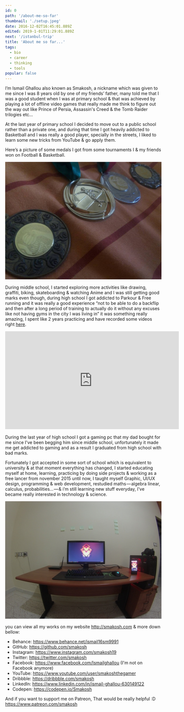 ```yaml
---
id: 0
path: '/about-me-so-far'
thumbnail: './setup.jpeg'
date: 2016-12-02T16:45:01.889Z
edited: 2019-1-01T11:29:01.889Z
next: '/istanbul-trip'
title: 'About me so far...'
tags:
  - bio
  - career
  - thinking
  - tools
popular: false
---
```


I’m Ismail Ghallou also known as Smakosh, a nickname which was given to me since I was 8 years old by one of my friends’ father, many told me that I was a good student when I was at primary school & that was achieved by playing a lot of offline video games that really made me think to figure out the way out like Prince of Persia, Assassin's Creed & the Tomb Raider trilogies etc...

At the last year of primary school I decided to move out to a public school rather than a private one, and during that time I got heavily addicted to Basketball and I was really a good player, specially in the streets, I liked to learn some new tricks from YouTube & go apply them.

Here’s a picture of some medals I got from some tournaments I & my friends won on Football & Basketball.

![medals](medals.jpeg 'Follow me on Instagram to see more : https://www.instagram.com/smakosh19')

During middle school, I started exploring more activities like drawing, graffiti, biking, skateboarding & watching Anime and I was still getting good marks even though, during high school I got addicted to Parkour & Free running and it was really a good experience “not to be able to do a backflip and then after a long period of training to actually do it without any excuses like not having gyms in the city I was living in” it was something really amazing, I spent like 2 years practicing and have recorded some videos right [here](https://www.instagram.com/smakosh19).

<div class="responsiveVideo">
  <iframe width="560" height="315" src="https://www.youtube.com/embed/bujbKsEKZ-4" frameborder="0" allow="encrypted-media" allowfullscreen></iframe>
</div>

During the last year of high school I got a gaming pc that my dad bought for me since I've been begging him since middle school, unfortunately it made me get addicted to gaming and as a result I graduated from high school with bad marks.

Fortunately I got accepted in some sort of school which is equivalent to university & at that moment everything has changed, I started educating myself at home, learning, practicing by doing side projects & working as a free lancer from november 2015 until now, I taught myself Graphic, UI/UX design, programming & web development, restudied maths — algebra linear, calculus, probabilities... — & i’m still learning new stuff everyday, I've became really interested in technology & science.

![my setup](setup.jpeg 'My Setup')

you can view all my works on my website http://smakosh.com & more down bellow:

- Behance: https://www.behance.net/ismail16sm9991
- GitHub: https://github.com/smakosh
- Instagram: https://www.instagram.com/smakosh19
- Twitter: https://twitter.com/smakosh
- Facebook: https://www.facebook.com/Ismailghallou (I'm not on Facebook anymore)
- YouTube: https://www.youtube.com/user/smakoshthegamer
- Dribbble: https://dribbble.com/smakosh
- LinkedIn: https://www.linkedin.com/in/ismail-ghallou-630149122
- Codepen: https://codepen.io/Smakosh

And if you want to support me on Patreon, That would be really helpful :D https://www.patreon.com/smakosh
